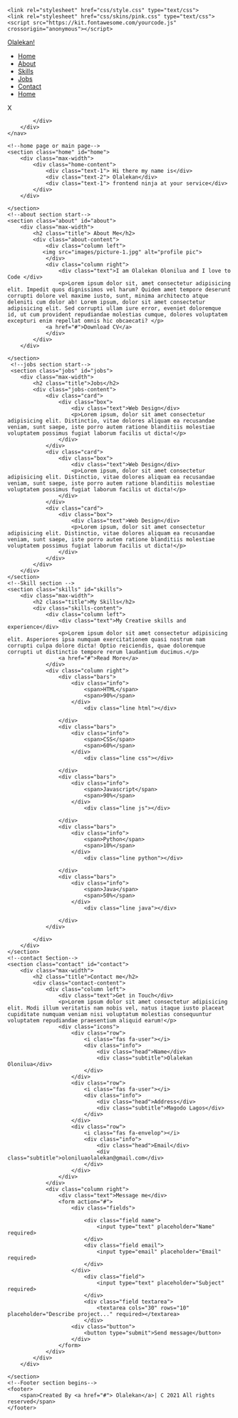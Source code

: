 <!DOCTYPE html>
<html lang="en">
<head>
    <title> Olalekan Portfolio</title>
    <meta charset="utf-8">
    <meta name="viewport" content="width=device-width initial-scale=1">

    <link rel="stylesheet" href="css/style.css" type="text/css">
    <link rel="stylesheet" href="css/skins/pink.css" type="text/css">
    <script src="https://kit.fontawesome.com/yourcode.js" crossorigin="anonymous"></script>
</head>
<body>
    <nav class="navbar">
        <div class="max-width">
            <div class="logo">
                <a href="#"> Olalekan!</a>
            </div>
            <ul class="menu">
                <li><a href="#home" >Home</a></li>
                <li><a href="#about" >About</a></li>
                <li><a href="#skills">Skills</a></li>
                <li><a href="#jobs">Jobs</a></li>
                <li><a href="#contact">Contact</a></li>
                <li><a href="#">Home</a></li>
            </ul>
            <div class="menu-btn">
               <div class="bars">
                <div class="bar-btn"></div>
                <div class="bar-btn"></div>
                <div class="bar-btn"></div>
                </div>
                <div class="bar-close show">X</div>

               
            
            </div>
        </div>
    </nav>

    <!--home page or main page-->
    <section class="home" id="home">
        <div class="max-width">
            <div class="home-content">
                <div class="text-1"> Hi there my name is</div>
                <div class="text-2"> Olalekan</div>
                <div class="text-1"> frontend ninja at your service</div>
            </div>
        </div>

    </section>
    <!--about section start-->
    <section class="about" id="about">
        <div class="max-width">
            <h2 class="title"> About Me</h2>
            <div class="about-content">
                <div class="column left">
               <img src="images/picture-1.jpg" alt="profile pic">
                </div>
                <div class="column right">
                    <div class="text">I am Olalekan Olonilua and I love to Code </div>
                    <p>Lorem ipsum dolor sit, amet consectetur adipisicing elit. Impedit quos dignissimos vel harum? Quidem amet tempore deserunt corrupti dolore vel maxime iusto, sunt, minima architecto atque deleniti cum dolor ab! Lorem ipsum, dolor sit amet consectetur adipisicing elit. Sed corrupti ullam iure error, eveniet doloremque id, ut cum provident repudiandae molestias cumque, dolores voluptatem excepturi enim repellat omnis hic obcaecati? </p> 
                <a href="#">Download CV</a>
                </div>
            </div>
        </div>

    </section>
     <!--jobs section start-->
     <section class="jobs" id="jobs">
        <div class="max-width">
            <h2 class="title">Jobs</h2>
            <div class="jobs-content">
                <div class="card">
                    <div class="box">
                        <div class="text">Web Design</div>
                        <p>Lorem ipsum, dolor sit amet consectetur adipisicing elit. Distinctio, vitae dolores aliquam ea recusandae veniam, sunt saepe, iste porro autem ratione blanditiis molestiae voluptatem possimus fugiat laborum facilis ut dicta!</p>
                    </div>
                </div>
                <div class="card">
                    <div class="box">
                        <div class="text">Web Design</div>
                        <p>Lorem ipsum, dolor sit amet consectetur adipisicing elit. Distinctio, vitae dolores aliquam ea recusandae veniam, sunt saepe, iste porro autem ratione blanditiis molestiae voluptatem possimus fugiat laborum facilis ut dicta!</p>
                    </div>
                </div>
                <div class="card">
                    <div class="box">
                        <div class="text">Web Design</div>
                        <p>Lorem ipsum, dolor sit amet consectetur adipisicing elit. Distinctio, vitae dolores aliquam ea recusandae veniam, sunt saepe, iste porro autem ratione blanditiis molestiae voluptatem possimus fugiat laborum facilis ut dicta!</p>
                    </div>
                </div> 
            </div>
        </div>
    </section>
    <!--Skill section -->
    <section class="skills" id="skills">
        <div class="max-width">
            <h2 class="title">My Skills</h2>
            <div class="skills-content">
                <div class="column left">
                    <div class="text">My Creative skills and experience</div>
                    <p>Lorem ipsum dolor sit amet consectetur adipisicing elit. Asperiores ipsa numquam exercitationem quasi nostrum nam corrupti culpa dolore dicta! Optio reiciendis, quae doloremque corrupti ut distinctio tempore rerum laudantium ducimus.</p>
                    <a href="#">Read More</a>
                </div>
                <div class="column right">
                    <div class="bars">
                        <div class="info">
                            <span>HTML</span>
                            <span>90%</span>
                        </div>
                            <div class="line html"></div>
                        
                    </div>
                    <div class="bars">
                        <div class="info">
                            <span>CSS</span>
                            <span>60%</span>
                        </div>
                            <div class="line css"></div>
                        
                    </div>
                    <div class="bars">
                        <div class="info">
                            <span>Javascript</span>
                            <span>90%</span>
                        </div>
                            <div class="line js"></div>
                        
                    </div>
                    <div class="bars">
                        <div class="info">
                            <span>Python</span>
                            <span>10%</span>
                        </div>
                            <div class="line python"></div>
                       
                    </div>
                    <div class="bars">
                        <div class="info">
                            <span>Java</span>
                            <span>50%</span>
                        </div>
                            <div class="line java"></div>
                        
                    </div>
                </div>

            </div>
        </div>
    </section>
    <!--contact Section-->
    <section class="contact" id="contact">
        <div class="max-width">
            <h2 class="title">Contact me</h2>
            <div class="contact-content">
                <div class="column left">
                    <div class="text">Get in Touch</div>
                    <p>Lorem ipsum dolor sit amet consectetur adipisicing elit. Modi illum veritatis nam nobis vel, natus itaque iusto placeat cupiditate numquam veniam nisi voluptatum molestias consequuntur voluptatem repudiandae praesentium aliquid earum!</p>
                    <div class="icons">
                        <div class="row">
                            <i class="fas fa-user"></i>
                            <div class="info">
                                <div class="head">Name</div>
                                <div class="subtitle">Olalekan Olonilua</div>
                            </div>
                        </div>
                        <div class="row">
                            <i class="fas fa-user"></i>
                            <div class="info">
                                <div class="head">Address</div>
                                <div class="subtitle">Magodo Lagos</div>
                            </div>
                        </div>
                        <div class="row">
                            <i class="fas fa-envelop"></i>
                            <div class="info">
                                <div class="head">Email</div>
                                <div class="subtitle">oloniluaolalekan@gmail.com</div>
                            </div>
                        </div>
                    </div>
                </div>
                <div class="column right">
                    <div class="text">Message me</div>
                    <form action="#">
                        <div class="fields">
                            
                            <div class="field name">
                                <input type="text" placeholder="Name" required>
                            </div>
                            <div class="field email">
                                <input type="email" placeholder="Email" required>
                            </div>
                        </div>
                            <div class="field">
                                <input type="text" placeholder="Subject" required>
                            </div>
                            <div class="field textarea">
                                <textarea cols="30" rows="10" placeholder="Describe project..." required></textarea>
                            </div>
                        <div class="button">
                            <button type="submit">Send message</button>
                        </div>
                    </form>
                </div>
            </div>
        </div>

    </section>
    <!--Footer section begins-->
    <footer>
        <span>Created By <a href="#"> Olalekan</a>| C 2021 All rights reserved</span>
    </footer>


<script src="js/script.js"></script>
</body>



</html>
